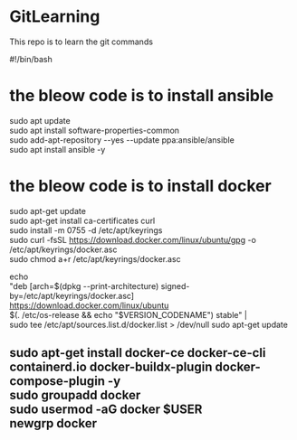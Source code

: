 # GitLearning
This repo is to learn the git commands

#!/bin/bash
# the bleow code is to install ansible <br>
sudo apt update<br>
sudo apt install software-properties-common<br>
sudo add-apt-repository --yes --update ppa:ansible/ansible<br>
sudo apt install ansible -y<br>


# the bleow code is to install docker <br>

sudo apt-get update<br>
sudo apt-get install ca-certificates curl<br>
sudo install -m 0755 -d /etc/apt/keyrings<br>
sudo curl -fsSL https://download.docker.com/linux/ubuntu/gpg -o /etc/apt/keyrings/docker.asc<br>
sudo chmod a+r /etc/apt/keyrings/docker.asc<br>

echo \
  "deb [arch=$(dpkg --print-architecture) signed-by=/etc/apt/keyrings/docker.asc] https://download.docker.com/linux/ubuntu \
  $(. /etc/os-release && echo "$VERSION_CODENAME") stable" | \
  sudo tee /etc/apt/sources.list.d/docker.list > /dev/null
sudo apt-get update<br>

sudo apt-get install docker-ce docker-ce-cli containerd.io docker-buildx-plugin docker-compose-plugin -y<br>
sudo groupadd docker<br>
sudo usermod -aG docker $USER<br>
newgrp docker<br>
<br>
-----------------------------------------------------------------------------------------------------------------

